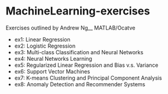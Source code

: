 # MachineLearning-exercises

Exercises outlined by Andrew Ng__
MATLAB/Ocatve

* ex1: Linear Regression
* ex2: Logistic Regression
* ex3: Multi-class Classification and Neural Networks
* ex4: Neural Networks Learning
* ex5: Regularized Linear Regression and Bias v.s. Variance
* ex6: Support Vector Machines
* ex7: K-means Clustering and Principal Component Analysis
* ex8: Anomaly Detection and Recommender Systems
